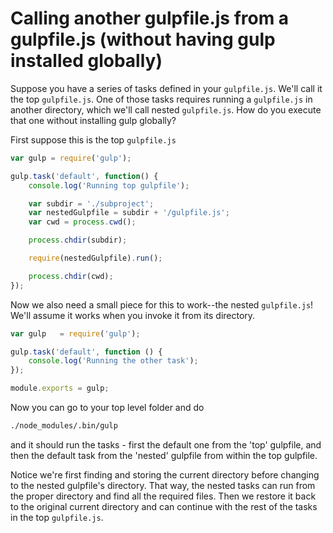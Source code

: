 # Calling another gulpfile.js from a gulpfile.js (without having gulp installed globally)

Suppose you have a series of tasks defined in your `gulpfile.js`. We'll call it the top `gulpfile.js`. One of those tasks requires running a `gulpfile.js` in another directory, which we'll call nested `gulpfile.js`. How do you execute that one without installing gulp globally?

First suppose this is the top `gulpfile.js`

````javascript
var gulp = require('gulp');

gulp.task('default', function() {
    console.log('Running top gulpfile');

    var subdir = './subproject';
    var nestedGulpfile = subdir + '/gulpfile.js';
    var cwd = process.cwd();

    process.chdir(subdir);

    require(nestedGulpfile).run();

    process.chdir(cwd);
});

````

Now we also need a small piece for this to work--the nested `gulpfile.js`! We'll assume it works when you invoke it from its directory.

````javascript
var gulp   = require('gulp');

gulp.task('default', function () {
    console.log('Running the other task');
});

module.exports = gulp;
````

Now you can go to your top level folder and do

````bash
./node_modules/.bin/gulp
````

and it should run the tasks - first the default one from the 'top' gulpfile, and then the default task from the 'nested' gulpfile from within the top gulpfile.

Notice we're first finding and storing the current directory before changing to the nested gulpfile's directory. That way, the nested tasks can run from the proper directory and find all the required files. Then we restore it back to the original current directory and can continue with the rest of the tasks in the top `gulpfile.js`.
